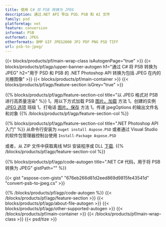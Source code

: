 ```yaml
---
title: 使用 C# 将 PSB 转换为 JPEG
description: 通过.NET API 导出 PSD、PSB 和 AI 文件
family: psd
platformtag: net
feature: conversion
informat: PSB
outformat: JPEG
otherformats: BMP GIF JPEG2000 JP2 PDF PNG PSD TIFF
url: psb-to-jpeg/
---
```


{{< blocks/products/pf/main-wrap-class isAutogenPage="true" >}}
{{< blocks/products/pf/agp/upper-banner-autogen h1="通过 C# 将 PSB 转换为 JPEG" h2="用于 PSD 和 PSB 的 .NET Photoshop API 转换为包括 JPEG 在内的光栅图像" >}}
{{< blocks/products/pf/main-container >}}
{{< blocks/products/pf/agp/feature-section isGrey="true" >}}

{{% blocks/products/pf/agp/feature-section-col title="以 JPEG 格式对 PSB 进行高质量渲染" %}}
1。用以下方式加载 PSB [图片。加载](https://apireference.aspose.com/psd/net/aspose.psd/image/methods/load/index) 方法
1。创建的实例 [JPEG 选项](https://apireference.aspose.com/psd/net/aspose.psd.imageoptions/jpegoptions) 班级
1。打电话 [图片。保存](https://apireference.aspose.com/psd/net/aspose.psd/image/methods/save/index) 方法
1。传递 jpegOptions 的输出文件名和对象
{{% /blocks/products/pf/agp/feature-section-col %}}

{{% blocks/products/pf/agp/feature-section-col title=".NET Photoshop API 入门" %}}
从命令行安装为 ```nuget install Aspose.PSD``` 或者通过 Visual Studio 的软件包管理器控制台使用 ```Install-Package Aspose.PSD```

或者，从 ZIP 文件中获取离线 MSI 安装程序或 DLL [下载](https://releases.aspose.com/psd/net).
{{% /blocks/products/pf/agp/feature-section-col %}}

{{% blocks/products/pf/agp/code-autogen title=".NET C# 代码，用于将 PSB 转换为 JPEG" gistPath="" %}}

{{< gist "aspose-com-gists" "676eb266d81d2eed869d9815fe43541d" "convert-psb-to-jpeg.cs" >}}

{{% /blocks/products/pf/agp/code-autogen %}}
{{< /blocks/products/pf/agp/feature-section >}}
{{< blocks/products/pf/agp/about-file-autogen >}}
{{< blocks/products/pf/agp/other-supported-autogen >}}
{{< /blocks/products/pf/main-container >}}
{{< /blocks/products/pf/main-wrap-class >}}
{{< psd/tize >}}
